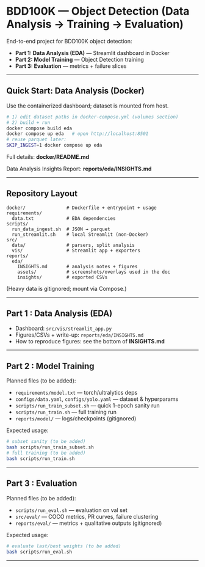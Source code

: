 # BDD100K — Object Detection (Data Analysis → Training → Evaluation)

End-to-end project for BDD100K object detection:
- **Part 1: Data Analysis (EDA)** — Streamlit dashboard in Docker
- **Part 2: Model Training** — Object Detection training
- **Part 3: Evaluation** — metrics + failure slices

---

## Quick Start: Data Analysis (Docker)

Use the containerized dashboard; dataset is mounted from host.

```bash
# 1) edit dataset paths in docker-compose.yml (volumes section)
# 2) build + run
docker compose build eda
docker compose up eda   # open http://localhost:8501
# reuse parquet later:
SKIP_INGEST=1 docker compose up eda
````

Full details: **docker/README.md**

Data Analysis Insights Report: **reports/eda/INSIGHTS.md**

---

## Repository Layout

```
docker/               # Dockerfile + entrypoint + usage
requirements/
  data.txt            # EDA dependencies
scripts/
  run_data_ingest.sh  # JSON → parquet
  run_streamlit.sh    # local Streamlit (non-Docker)
src/
  data/               # parsers, split analysis
  vis/                # Streamlit app + exporters
reports/
  eda/
    INSIGHTS.md       # analysis notes + figures
    assets/           # screenshots/overlays used in the doc
    insights/         # exported CSVs
```

(Heavy data is gitignored; mount via Compose.)

---

## Part 1 : Data Analysis (EDA)

* Dashboard: `src/vis/streamlit_app.py`
* Figures/CSVs + write-up: `reports/eda/INSIGHTS.md`
* How to reproduce figures: see the bottom of **INSIGHTS.md**

---

## Part 2 : Model Training

Planned files (to be added):

* `requirements/model.txt` — torch/ultralytics deps
* `configs/data.yaml`, `configs/yolo.yaml` — dataset & hyperparams
* `scripts/run_train_subset.sh` — quick 1-epoch sanity run
* `scripts/run_train.sh` — full training run
* `reports/model/` — logs/checkpoints (gitignored)

Expected usage:

```bash
# subset sanity (to be added)
bash scripts/run_train_subset.sh
# full training (to be added)
bash scripts/run_train.sh
```

---

## Part 3 : Evaluation

Planned files (to be added):

* `scripts/run_eval.sh` — evaluation on val set
* `src/eval/` — COCO metrics, PR curves, failure clustering
* `reports/eval/` — metrics + qualitative outputs (gitignored)

Expected usage:

```bash
# evaluate last/best weights (to be added)
bash scripts/run_eval.sh
```

---